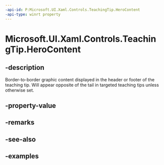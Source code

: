 ```yaml
---
-api-id: P:Microsoft.UI.Xaml.Controls.TeachingTip.HeroContent
-api-type: winrt property
---
```


# Microsoft.UI.Xaml.Controls.TeachingTip.HeroContent

<!--
public Windows.UI.Xaml.UIElement HeroContent { get; set; }
-->

## -description

Border-to-border graphic content displayed in the header or footer of the teaching tip. Will appear opposite of the tail in targeted teaching tips unless otherwise set. 

## -property-value

## -remarks

## -see-also

## -examples

